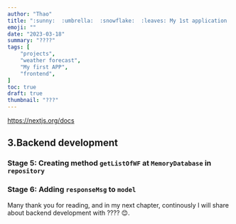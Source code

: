 ```yaml
---
author: "Thao"
title: ":sunny:  :umbrella:  :snowflake:  :leaves: My 1st application 'Weather forecast' CHAP.4: Creating method getListOfWF at MemoryDatabase"
emoji: ""
date: "2023-03-18"
summary: "????"
tags: [
    "projects",
    "weather forecast",
    "My first APP",
    "frontend",
]
toc: true
draft: true
thumbnail: "???"
---
```


https://nextjs.org/docs

## 3.Backend development

### Stage 5: Creating method `getListOfWF` at `MemoryDatabase` in `repository`

### Stage 6: Adding `responseMsg` to `model`


Many thank you for reading, and in my next chapter, continously I will share about backend development with ???? :blush:.
